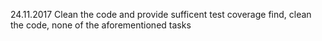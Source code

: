 24.11.2017 Clean the code and provide sufficent test coverage find, clean the code, none of the aforementioned tasks
			
